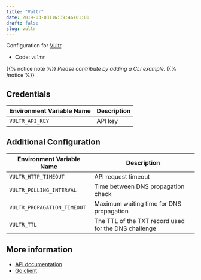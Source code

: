 ```yaml
---
title: "Vultr"
date: 2019-03-03T16:39:46+01:00
draft: false
slug: vultr
---
```


<!-- THIS DOCUMENTATION IS AUTO-GENERATED. PLEASE DO NOT EDIT. -->
<!-- providers/dns/vultr/vultr.toml -->
<!-- THIS DOCUMENTATION IS AUTO-GENERATED. PLEASE DO NOT EDIT. -->


Configuration for [Vultr](https://www.vultr.com/).


<!--more-->

- Code: `vultr`

{{% notice note %}}
_Please contribute by adding a CLI example._
{{% /notice %}}




## Credentials

| Environment Variable Name | Description |
|-----------------------|-------------|
| `VULTR_API_KEY` | API key |


## Additional Configuration

| Environment Variable Name | Description |
|--------------------------------|-------------|
| `VULTR_HTTP_TIMEOUT` | API request timeout |
| `VULTR_POLLING_INTERVAL` | Time between DNS propagation check |
| `VULTR_PROPAGATION_TIMEOUT` | Maximum waiting time for DNS propagation |
| `VULTR_TTL` | The TTL of the TXT record used for the DNS challenge |




## More information

- [API documentation](https://www.vultr.com/api/#dns)
- [Go client](https://github.com/JamesClonk/vultr)

<!-- THIS DOCUMENTATION IS AUTO-GENERATED. PLEASE DO NOT EDIT. -->
<!-- providers/dns/vultr/vultr.toml -->
<!-- THIS DOCUMENTATION IS AUTO-GENERATED. PLEASE DO NOT EDIT. -->
